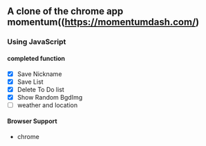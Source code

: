 ## A clone of the chrome app momentum((https://momentumdash.com/)
### Using JavaScript
#### completed function
- [x] Save Nickname
- [x] Save List
- [x] Delete To Do list
- [x] Show Random BgdImg
- [ ] weather and location

#### Browser Support
- chrome 
